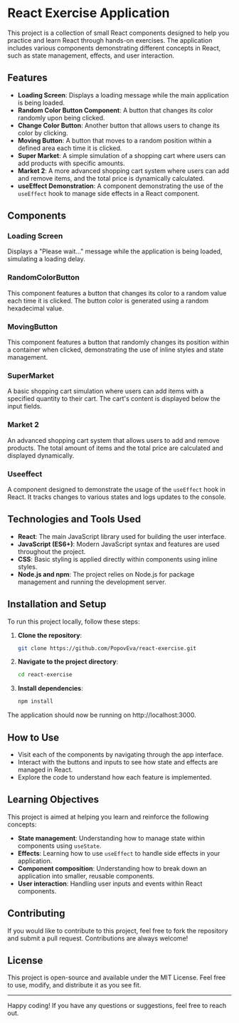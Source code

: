 # React Exercise Application

This project is a collection of small React components designed to help you practice and learn React through hands-on exercises. The application includes various components demonstrating different concepts in React, such as state management, effects, and user interaction.

## Features

- **Loading Screen**: Displays a loading message while the main application is being loaded.
- **Random Color Button Component**: A button that changes its color randomly upon being clicked.
- **Change Color Button**: Another button that allows users to change its color by clicking.
- **Moving Button**: A button that moves to a random position within a defined area each time it is clicked.
- **Super Market**: A simple simulation of a shopping cart where users can add products with specific amounts.
- **Market 2**: A more advanced shopping cart system where users can add and remove items, and the total price is dynamically calculated.
- **useEffect Demonstration**: A component demonstrating the use of the `useEffect` hook to manage side effects in a React component.

## Components

### Loading Screen

Displays a "Please wait..." message while the application is being loaded, simulating a loading delay.

### RandomColorButton

This component features a button that changes its color to a random value each time it is clicked. The button color is generated using a random hexadecimal value.

### MovingButton

This component features a button that randomly changes its position within a container when clicked, demonstrating the use of inline styles and state management.

### SuperMarket

A basic shopping cart simulation where users can add items with a specified quantity to their cart. The cart's content is displayed below the input fields.

### Market 2

An advanced shopping cart system that allows users to add and remove products. The total amount of items and the total price are calculated and displayed dynamically.

### Useeffect

A component designed to demonstrate the usage of the `useEffect` hook in React. It tracks changes to various states and logs updates to the console.

## Technologies and Tools Used

- **React**: The main JavaScript library used for building the user interface.
- **JavaScript (ES6+)**: Modern JavaScript syntax and features are used throughout the project.
- **CSS**: Basic styling is applied directly within components using inline styles.
- **Node.js and npm**: The project relies on Node.js for package management and running the development server.

## Installation and Setup

To run this project locally, follow these steps:

1. **Clone the repository**:
   ```bash
   git clone https://github.com/PopovEva/react-exercise.git  

2. **Navigate to the project directory**:  
   ```bash
   cd react-exercise  

3. **Install dependencies**:  
   ```bash
   npm install  

The application should now be running on http://localhost:3000.   

## How to Use

- Visit each of the components by navigating through the app interface.
- Interact with the buttons and inputs to see how state and effects are managed in React.
- Explore the code to understand how each feature is implemented.

## Learning Objectives

This project is aimed at helping you learn and reinforce the following concepts:

- **State management**: Understanding how to manage state within components using `useState`.
- **Effects**: Learning how to use `useEffect` to handle side effects in your application.
- **Component composition**: Understanding how to break down an application into smaller, reusable components.
- **User interaction**: Handling user inputs and events within React components.

## Contributing

If you would like to contribute to this project, feel free to fork the repository and submit a pull request. Contributions are always welcome!

## License

This project is open-source and available under the MIT License. Feel free to use, modify, and distribute it as you see fit.

---

Happy coding! If you have any questions or suggestions, feel free to reach out.
